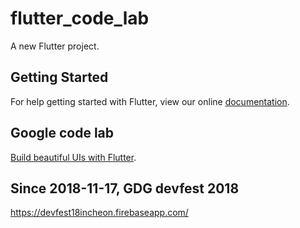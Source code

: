 # flutter_code_lab

A new Flutter project.

## Getting Started

For help getting started with Flutter, view our online
[documentation](https://flutter.io/).

## Google code lab

[Build beautiful UIs with Flutter](https://codelabs.developers.google.com/codelabs/flutter/index.html#0).

## Since 2018-11-17, GDG devfest 2018

https://devfest18incheon.firebaseapp.com/
